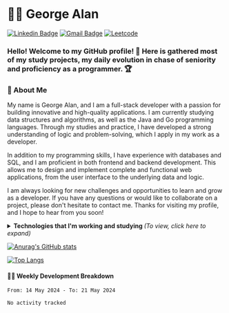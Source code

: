 # :man_technologist: George Alan
[![Linkedin Badge](https://img.shields.io/badge/linkedin-blue?style=for-the-badge&logo=Linkedin&logoColor=white&link=https://www.linkedin.com/in/georgealanrufo/)](https://www.linkedin.com/in/georgealanrufo/)
[![Gmail Badge](https://img.shields.io/badge/gmail-c14438?style=for-the-badge&logo=Gmail&logoColor=white&link=mailto:georgealanrufo@gmail.com)](mailto:georgealanrufo@gmail.com)
[![Leetcode](https://img.shields.io/badge/leetcode-%23323330.svg?style=for-the-badge&logo=leetcode&logoColor=FFA116&link=https://leetcode.com/georgealan/)](https://leetcode.com/georgealan/)

### Hello! Welcome to my GitHub profile! 👋 Here is gathered most of my study projects, my daily evolution in chase of seniority and proficiency as a programmer. 🏆

### 📖 About Me
My name is George Alan, and I am a full-stack developer with a passion for building innovative and high-quality applications.
I am currently studying data structures and algorithms, as well as the Java and Go programming languages. Through my studies and practice, I have developed a strong understanding of logic and problem-solving, which I apply in my work as a developer.
  
In addition to my programming skills, I have experience with databases and SQL, and I am proficient in both frontend and backend development. This allows me to design and implement complete and functional web applications, from the user interface to the underlying data and logic.

I am always looking for new challenges and opportunities to learn and grow as a developer. If you have any questions or would like to collaborate on a project, please don't hesitate to contact me. Thanks for visiting my profile, and I hope to hear from you soon!

<details>
<summary> <b> Technologies that I'm working and studying </b> <i>(To view, click here to expand)</i> </summary>
  
### 💼 Working With
[![Java](https://img.shields.io/badge/java-E42D2C.svg?style=for-the-badge&logo=java&logoColor=white&link=https://www.oracle.com/br/java/technologies/downloads/)](https://www.oracle.com/br/java/technologies/downloads/)
[![Kotlin](https://img.shields.io/badge/kotlin-CE608A.svg?style=for-the-badge&logo=kotlin&logoColor=white&link=https://kotlinlang.org/)](https://kotlinlang.org/)
[![JavaScript](https://img.shields.io/badge/javascript-%23323330.svg?style=for-the-badge&logo=javascript&logoColor=%23F7DF1E&link=https://www.javascript.com/)](https://www.javascript.com/)
[![Spring](https://img.shields.io/badge/spring-6AAE3D.svg?style=for-the-badge&logo=spring&logoColor=white&link=https://spring.io/)](https://spring.io/)
[![MySQL](https://img.shields.io/badge/mysql-00758F.svg?style=for-the-badge&logo=mysql&logoColor=white&link=https://www.mysql.com/)](https://www.mysql.com/)
[![Postgresql](https://img.shields.io/badge/postgresql-32648D.svg?style=for-the-badge&logo=postgresql&logoColor=white&link=https://www.postgresql.org/)](https://www.postgresql.org/)
[![Hibernate](https://img.shields.io/badge/hibernate-B7A976.svg?style=for-the-badge&logo=hibernate&logoColor=white&link=https://hibernate.org/)](https://hibernate.org/)
[![JPA](https://img.shields.io/badge/jpa-58646A.svg?style=for-the-badge&logo=jpa&logoColor=white&link=https://www.oracle.com/java/technologies/persistence-jsp.html)](https://www.oracle.com/java/technologies/persistence-jsp.html)
[![HTML5](https://img.shields.io/badge/html5-E34F26.svg?style=for-the-badge&logo=html5&logoColor=white&link=https://developer.mozilla.org/en-US/docs/Glossary/HTML5)](https://developer.mozilla.org/en-US/docs/Glossary/HTML5)
[![CSS3](https://img.shields.io/badge/css3-549FDE.svg?style=for-the-badge&logo=css3&logoColor=white&link=https://developer.mozilla.org/pt-BR/docs/Web/CSS)](https://developer.mozilla.org/pt-BR/docs/Web/CSS)
[![IntellijIDEA](https://img.shields.io/badge/intellijidea-C83C76.svg?style=for-the-badge&logo=intellij-idea&logoColor=white&link=https://www.jetbrains.com/idea/)](https://www.jetbrains.com/idea/)
[![Navicat](https://img.shields.io/badge/navicat-58646A.svg?style=for-the-badge&logo=jpa&logoColor=white&link=https://www.navicat.com/en)](https://www.navicat.com/en)


### 💻 Currently Learning
##### Programming Languages
[![Go](https://img.shields.io/badge/go-%2300ADD8.svg?style=for-the-badge&logo=go&logoColor=white&link=https://go.dev/)](https://go.dev/)
[![Rust](https://img.shields.io/badge/rust-E53D1D.svg?style=for-the-badge&logo=rust&logoColor=white&link=https://www.rust-lang.org/)](https://www.rust-lang.org/)
[![Typescript](https://img.shields.io/badge/typescript-0074C2.svg?style=for-the-badge&logo=typescript&logoColor=white&link=https://www.typescriptlang.org/)](https://www.typescriptlang.org/)

##### Database Tools
[![MongoDB](https://img.shields.io/badge/mongodb-13aa52.svg?style=for-the-badge&logo=mongodb&logoColor=white&link=https://www.mongodb.com/)](https://www.mongodb.com/)

##### Frameworks
[![Angular](https://img.shields.io/badge/angular-FFFFFF.svg?style=for-the-badge&logo=angular&logoColor=D2002F&link=https://angular.dev/)](https://angular.dev/)
[![React](https://img.shields.io/badge/react-FFFFFF.svg?style=for-the-badge&logo=react&logoColor=08D9FF&link=https://react.dev/)](https://react.dev/)

##### DevOps, Containers
[![Docker](https://img.shields.io/badge/docker-46a2f1.svg?style=for-the-badge&logo=docker&logoColor=white&link=https://www.docker.com/)](https://www.docker.com/)
[![Kubernetes](https://img.shields.io/badge/kubernetes-316AE0.svg?style=for-the-badge&logo=kubernetes&logoColor=white&link=https://kubernetes.io/)](https://kubernetes.io/)

### 👀 I'm Curious About
[![Rabbitmq](https://img.shields.io/badge/rabbitmq-ff6600.svg?style=for-the-badge&logo=rabbitmq&logoColor=white&link=https://www.rabbitmq.com/)](https://www.rabbitmq.com/)
[![Jenkins](https://img.shields.io/badge/jenkins-064C62.svg?style=for-the-badge&logo=jenkins&logoColor=white&link=https://www.jenkins.io/)](https://www.jenkins.io/)
[![C](https://img.shields.io/badge/c-5866B7.svg?style=for-the-badge&logo=c&logoColor=white&link=https://devdocs.io/c/)](https://devdocs.io/c/)
[![C++](https://img.shields.io/badge/c++-005494.svg?style=for-the-badge&logo=c&logoColor=white&link=https://isocpp.org/)](https://isocpp.org/)
</details>

[![Anurag's GitHub stats](https://github-readme-stats.vercel.app/api?username=georgealan&count_private=true&show_icons=true&theme=dracula)](https://github.com/anuraghazra/github-readme-stats)

[![Top Langs](https://github-readme-stats.vercel.app/api/top-langs/?username=georgealan&langs_count=10&layout=compact&theme=dark)](https://github.com/anuraghazra/github-readme-stats)


#### 🏊‍♂️ Weekly Development Breakdown

<!--START_SECTION:waka-->

```txt
From: 14 May 2024 - To: 21 May 2024

No activity tracked
```

<!--END_SECTION:waka-->
